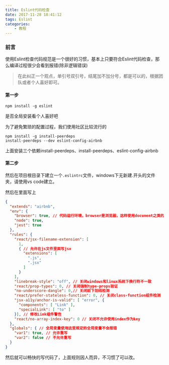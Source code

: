 ```yaml
---
title: Eslint代码检查
date: 2017-11-28 18:41:12
tags: Eslint
categories: 
	- 教程
---
```

### 前言
使用Eslint检查代码规范是一个很好的习惯，基本上只要符合Eslint代码检查，那么编译过程很少会看到报错(除非逻辑错误)
<!-- more -->
> 在此纠正一个观点，单引号双引号，结尾加不加分号，都是可以的，根据团队或者个人喜好即可。

#### 第一步
    npm install -g eslint
是否全局安装看个人喜好吧

为了避免繁琐的配置过程，我们使用社区比较流行的

    npm install -g install-peerdeps
    install-peerdeps --dev eslint-config-airbnb


上面安装三个依赖install-peerdeps、install-peerdeps、eslint-config-airbnb
#### 第二步
然后在项目根目录下建立一个`.eslintrc`文件，windows下无新建.开头的文件夹，请使用vs code建立。

然后在里面写上

```json
{
  "extends": "airbnb",
  "env": {
    "browser": true, // 代码运行环境，browser是浏览器，这样使用document之类的就不会报未定义了
    "node": true,
    "jest": true
  },
  "rules": {
    "react/jsx-filename-extension": [
      1,
      { // 允许在js文件里面写jsx
        "extensions": [
          ".js",
          ".jsx"
        ]
      }
    ],
    "linebreak-style": "off", // 关闭windows和linux系统下换行符不一致
    "react/prop-types": 0, // 关闭强制type-props验证
    "no-underscore-dangle": 0,// 关闭前下划线检测
    "react/prefer-stateless-function": 0, // 关闭class-function组件检测
    "jsx-a11y/anchor-is-valid": [ "error", {
      "components": [ "Link" ],
      "specialLink": [ "to" ]
    }], // 修改Link组件警告
    "react/no-array-index-key": 0 // 关闭不允许使用index作为key
  },
  "globals": { // 全局变量使用这里规定的全局变量不会报错
    "var1": true, // 允许重写
    "var2": false // 不允许重写
  }
}
```

然后就可以畅快的写代码了，上面规则因人而异，不习惯了可以改。

